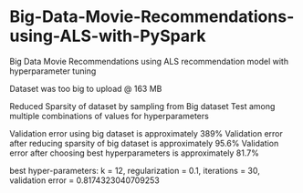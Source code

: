# Big-Data-Movie-Recommendations-using-ALS-with-PySpark
Big Data Movie Recommendations using ALS recommendation model with hyperparameter tuning

Dataset was too big to upload @ 163 MB

Reduced Sparsity of dataset by sampling from Big dataset
Test among multiple combinations of values for hyperparameters 

Validation error using big dataset is approximately 389% 
Validation error after reducing sparsity of big dataset is approximately 95.6%
Validation error after choosing best hyperparameters is approximately 81.7% 

best hyper-parameters: k = 12, regularization = 0.1, iterations = 30, validation error = 0.8174323040709253
